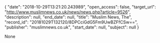 {
  "date": "2018-10-29T13:21:20.243989", 
  "open_access": false, 
  "target_url": "http://www.muslimnews.co.uk/news/news.php?article=9526", 
  "description": null, 
  "end_date": null, 
  "title": "Muslim News, The", 
  "record_id": "20181029T132120/8DPCciGdG5Fm9UwBZFfCSw==", 
  "publisher": "muslimnews.co.uk", 
  "start_date": null, 
  "subject": null
}

None